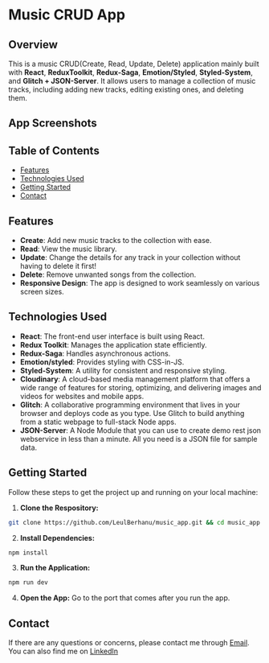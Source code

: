 # Music CRUD App

## Overview

This is a music CRUD(Create, Read, Update, Delete) application mainly built with **React**, **ReduxToolkit**,
**Redux-Saga**, **Emotion/Styled**, **Styled-System**, and **Glitch + JSON-Server**. It allows users to manage a collection of music tracks, including adding new tracks, editing existing ones, and deleting them.

## App Screenshots

## Table of Contents

- [Features](#features)
- [Technologies Used](#technologies-used)
- [Getting Started](#getting-started)
- [Contact](#contact)

## Features

- **Create**: Add new music tracks to the collection with ease.
- **Read**: View the music library.
- **Update**: Change the details for any track in your collection without having to delete it first!
- **Delete**: Remove unwanted songs from the collection.
- **Responsive Design**: The app is designed to work seamlessly on various screen sizes.

## Technologies Used

- **React**: The front-end user interface is built using React.
- **Redux Toolkit**: Manages the application state efficiently.
- **Redux-Saga**: Handles asynchronous actions.
- **Emotion/styled**: Provides styling with CSS-in-JS.
- **Styled-System**: A utility for consistent and responsive styling.
- **Cloudinary**: A cloud-based media management platform that offers a wide range of features for storing, optimizing, and delivering images and videos for websites and mobile apps.
- **Glitch**: A collaborative programming environment that lives in your browser and deploys code as you type. Use Glitch to build anything from a static webpage to full-stack Node apps.
- **JSON-Server**: A Node Module that you can use to create demo rest json webservice in less than a minute. All you need is a JSON file for sample data.

## Getting Started

Follow these steps to get the project up and running on your local machine:

1. **Clone the Respository:**

```bash
git clone https://github.com/LeulBerhanu/music_app.git && cd music_app
```

2. **Install Dependencies:**

```bash
npm install
```

3. **Run the Application:**

```bash
npm run dev
```

4. **Open the App:**
   Go to the port that comes after you run the app.

## Contact

If there are any questions or concerns, please contact me through [Email](mailto:leulberhanua@gmail.com). You can also find me on [LinkedIn](https://www.linkedin.com/in/leul-berhanu)
